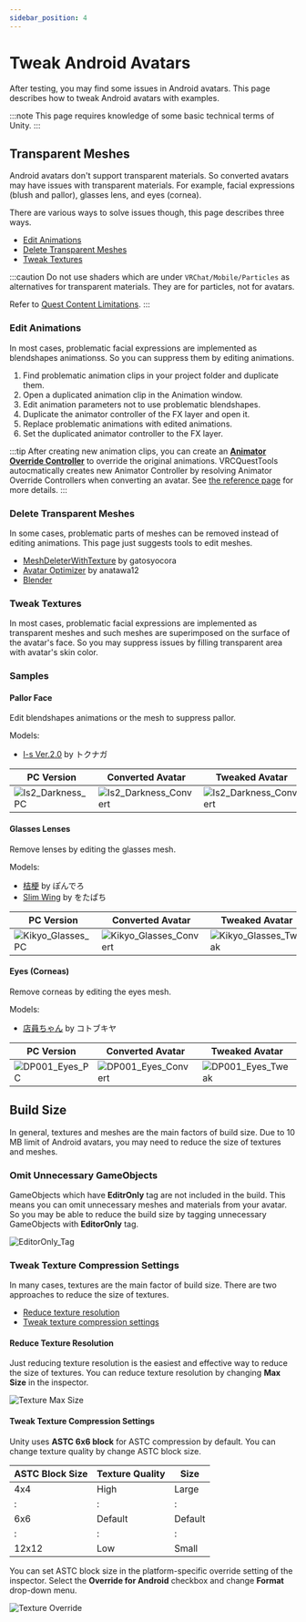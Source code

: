 ```yaml
---
sidebar_position: 4
---
```


# Tweak Android Avatars

After testing, you may find some issues in Android avatars.
This page describes how to tweak Android avatars with examples.

:::note
This page requires knowledge of some basic technical terms of Unity.
:::

## Transparent Meshes

Android avatars don't support transparent materials.
So converted avatars may have issues with transparent materials.
For example, facial expressions (blush and pallor), glasses lens, and eyes (cornea).

There are various ways to solve issues though, this page describes three ways.

- [Edit Animations](#edit-animations)
- [Delete Transparent Meshes](#delete-transparent-meshes)
- [Tweak Textures](#tweak-textures)

:::caution
Do not use shaders which are under `VRChat/Mobile/Particles` as alternatives for transparent materials.
They are for particles, not for avatars.

Refer to [Quest Content Limitations](https://creators.vrchat.com/platforms/android/quest-content-limitations/#shaders).
:::

### Edit Animations

In most cases, problematic facial expressions are implemented as blendshapes animationss.
So you can suppress them by editing animations.

1. Find problematic animation clips in your project folder and duplicate them.
2. Open a duplicated animation clip in the Animation window.
3. Edit animation parameters not to use problematic blendshapes.
4. Duplicate the animator controller of the FX layer and open it.
5. Replace problematic animations with edited animations.
6. Set the duplicated animator controller to the FX layer.

:::tip
After creating new animation clips, you can create an **[Animator Override Controller](https://docs.unity3d.com/2019.4/Documentation/Manual/AnimatorOverrideController.html)** to override the original animations.
VRCQuestTools autocmatically creates new Animator Controller by resolving Animator Override Controllers when converting an avatar.
See [the reference page](./#) for more details.
:::

### Delete Transparent Meshes

In some cases, problematic parts of meshes can be removed instead of editing animations.
This page just suggests tools to edit meshes.

- [MeshDeleterWithTexture](https://gatosyocora.booth.pm/items/1501527) by gatosyocora
- [Avatar Optimizer](https://vpm.anatawa12.com/avatar-optimizer/en/) by anatawa12
- [Blender](https://www.blender.org/)

### Tweak Textures

In most cases, problematic facial expressions are implemented as transparent meshes and such meshes are superimposed on the surface of the avatar's face.
So you may suppress issues by filling transparent area with avatar's skin color.

### Samples

#### Pallor Face

Edit blendshapes animations or the mesh to suppress pallor.

Models:
- [I-s Ver.2.0](https://atelier-alca.booth.pm/items/2460693) by トクナガ

| PC Version | Converted Avatar | Tweaked Avatar |
|---|---|---|
| ![Is2_Darkness_PC](/img/Is2_Darkness_PC.png) | ![Is2_Darkness_Convert](/img/Is2_Darkness_Convert.png) | ![Is2_Darkness_Convert](/img/Is2_Darkness_Tweak.png) |

#### Glasses Lenses

Remove lenses by editing the glasses mesh.

Models:
- [桔梗](https://ponderogen.booth.pm/items/3681787) by ぽんでろ
- [Slim Wing](https://wotapacchin.booth.pm/items/1460758) by をたぱち

| PC Version | Converted Avatar | Tweaked Avatar |
|---|---|---|
| ![Kikyo_Glasses_PC](/img/Kikyo_Glasses_PC.png) | ![Kikyo_Glasses_Convert](/img/Kikyo_Glasses_Convert.png) | ![Kikyo_Glasses_Tweak](/img/Kikyo_Glasses_Tweak.png) |

#### Eyes (Corneas)

Remove corneas by editing the eyes mesh.

Models:
- [店員ちゃん](https://avatarchan.booth.pm/items/2704657) by コトブキヤ

| PC Version | Converted Avatar | Tweaked Avatar |
|---|---|---|
| ![DP001_Eyes_PC](/img/DP001_Eyes_PC.png) | ![DP001_Eyes_Convert](/img/DP001_Eyes_Convert.png) | ![DP001_Eyes_Tweak](/img/DP001_Eyes_Tweak.png) |

## Build Size

In general, textures and meshes are the main factors of build size.
Due to 10 MB limit of Android avatars, you may need to reduce the size of textures and meshes.

### Omit Unnecessary GameObjects

GameObjects which have **EditrOnly** tag are not included in the build. This means you can omit unnecessary meshes and materials from your avatar.
So you may be able to reduce the build size by tagging unnecessary GameObjects with **EditorOnly** tag.

![EditorOnly_Tag](/img/EditorOnly_Tag.png)

### Tweak Texture Compression Settings

In many cases, textures are the main factor of build size.
There are two approaches to reduce the size of textures.

- [Reduce texture resolution](#reduce-texture-resolution)
- [Tweak texture compression settings](#tweak-texture-compression-settings)

#### Reduce Texture Resolution

Just reducing texture resolution is the easiest and effective way to reduce the size of textures.
You can reduce texture resolution by changing **Max Size** in the inspector.

![Texture Max Size](/img/texture_max_size.png)

#### Tweak Texture Compression Settings

Unity uses **ASTC 6x6 block** for ASTC compression by default.
You can change texture quality by change ASTC block size.

| ASTC Block Size | Texture Quality | Size |
|---|---|---|
| 4x4 | High | Large |
| : | : | : |
| 6x6 | Default | Default |
| : | : | : |
| 12x12 | Low | Small |

You can set ASTC block size in the platform-specific override setting of the inspector.
Select the **Override for Android** checkbox and change **Format** drop-down menu.

![Texture Override](/img/texture_override_android.png)
